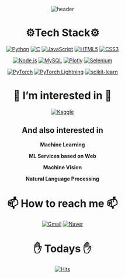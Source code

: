 
<div align="center">

![header](https://capsule-render.vercel.app/api?type=waving&color=gradient&height=300&section=header&text=Choi%20YoungMin&fontSize=60)

<div align="center">
<h1> ⚙Tech Stack⚙ </h1>

[![Python](https://img.shields.io/badge/Python-3776AB?style=flat-square&logo=Python&logoColor=white)]()
[![C](https://img.shields.io/badge/C-A8B9CC?style=flat-square&logo=C&logoColor=white)]()
[![JavaScript](https://img.shields.io/badge/JavaScript-F7DF1E?style=flat-square&logo=Javascript&logoColor=black)]()
[![HTML5](https://img.shields.io/badge/HTML5-E34F26?style=flat-square&logo=HTML5&logoColor=white)]()
[![CSS3](https://img.shields.io/badge/CSS3-1572B6?style=flat-square&logo=CSS3&logoColor=white)]()

[![Node.js](https://img.shields.io/badge/Node.js-339933?style=flat-square&logo=Node.js&logoColor=white)]()
[![MySQL](https://img.shields.io/badge/MySQL-4479A1?style=flat-square&logo=MySQL&logoColor=white)]()
[![Plotly](https://img.shields.io/badge/Plotly-3F4F75?style=flat-square&logo=Plotly&logoColor=white)]()
[![Selenium](https://img.shields.io/badge/Selenium-43B02A?style=flat-square&logo=Selenium&logoColor=white)]()

[![PyTorch](https://img.shields.io/badge/PyTorch-EE4C2C?style=flat-square&logo=PyTorch&logoColor=white)]()
[![PyTorch Lightning](https://img.shields.io/badge/PyTorchLightning-792EE5?style=flat-square&logo=PyTorchLightning&logoColor=white)]()
[![scikit-learn](https://img.shields.io/badge/scikit-learn-F7931E?style=flat-square&logo=scikit-learn&logoColor=white)]()

<h1> 👀 I’m interested in 👀 </h1>

[![Kaggle](https://img.shields.io/badge/Kaggle-20BEFF?style=flat-square&logo=Kaggle&logoColor=white)]()

<h2> And also interested in </h2>

**Machine Learning**

**ML Services based on Web**

**Machine Vision**

**Natural Language Processing**


<h1>📫 How to reach me 📫 </h1>

[![Gmail](https://img.shields.io/badge/Gmail-EA4335?style=flat-square&logo=Gmail&logoColor=white)](martinus.choi@gmail.com)
[![Naver](https://img.shields.io/badge/Naver-03C75A?style=flat-square&logo=Naver&logoColor=white)](martinus99@naver.com)

<h1> ✋ Todays ✋</h1>

[![Hits](https://hits.seeyoufarm.com/api/count/incr/badge.svg?url=https%3A%2F%2Fgithub.com%2FMartinusChoi&count_bg=%23636ADD&title_bg=%23555555&icon=&icon_color=%23E7E7E7&title=hits&edge_flat=false)](https://hits.seeyoufarm.com)

</div>
